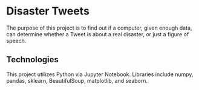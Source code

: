 # Disaster Tweets
The purpose of this project is to find out if a computer, given enough data, can determine whether a Tweet is about a real disaster, or just a figure of speech.

## Technologies
This project utilizes Python via Jupyter Notebook. Libraries include numpy, pandas, sklearn, BeautifulSoup, matplotlib, and seaborn.
